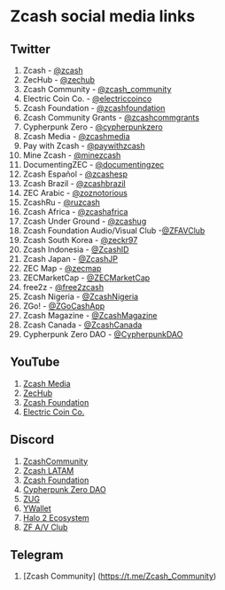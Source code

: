 # Zcash social media links

## Twitter

1. Zcash - [@zcash](https://twitter.com/zcash)
2. ZecHub - [@zechub](https://twitter.com/ZecHub)
3. Zcash Community - [@zcash_community](https://twitter.com/zcash_community)
4. Electric Coin Co. - [@electriccoinco](https://twitter.com/ElectricCoinCo)
5. Zcash Foundation - [@zcashfoundation](https://twitter.com/ZcashFoundation)
6. Zcash Community Grants - [@zcashcommgrants](https://twitter.com/ZcashCommGrants)
7. Cypherpunk Zero - [@cypherpunkzero](https://twitter.com/cypherpunkZero)
8. Zcash Media - [@zcashmedia](https://twitter.com/zcashmedia)
9. Pay with Zcash - [@paywithzcash](https://twitter.com/paywithzcash)
10. Mine Zcash - [@minezcash](https://twitter.com/mineZcash)
11. DocumentingZEC - [@documentingzec](https://twitter.com/DocumentingZEC)
12. Zcash Español - [@zcashesp](https://twitter.com/zcashesp)
13. Zcash Brazil - [@zcashbrazil](https://twitter.com/zcashbrazil)
14. ZEC Arabic - [@zoznotorious](https://twitter.com/ZozNotorious)
15. ZcashRu - [@ruzcash](https://twitter.com/RuZcash)
16. Zcash Africa - [@zcashafrica](https://twitter.com/ZcashAfrica)
17. Zcash Under Ground - [@zcashug](https://twitter.com/zcashug)
18. Zcash Foundation Audio/Visual Club -[@ZFAVClub](https://twitter.com/ZFAVClub)
19. Zcash South Korea - [@zeckr97](https://twitter.com/zeckr97)
20. Zcash Indonesia - [@ZcashID](https://twitter.com/ZcashID)
21. Zcash Japan - [@ZcashJP](https://twitter.com/ZcashJP)
22. ZEC Map - [@zecmap](https://twitter.com/zecmap)
23. ZECMarketCap - [@ZECMarketCap](https://twitter.com/ZECMarketCap)
24. free2z - [@free2zcash](https://twitter.com/free2zcash)
25. Zcash Nigeria - [@ZcashNigeria](https://twitter.com/ZcashNigeria)
26. ZGo! - [@ZGoCashApp](https://twitter.com/ZGoCashApp)
27. Zcash Magazine - [@ZcashMagazine](https://twitter.com/ZcashMagazine)
28. Zcash Canada - [@ZcashCanada](https://twitter.com/ZcashCanada)
29. Cypherpunk Zero DAO - [@CypherpunkDAO](https://twitter.com/CypherpunkDAO)

## YouTube

1. [Zcash Media](https://www.youtube.com/c/ZcashMedia)
2. [ZecHub](https://www.youtube.com/channel/UC3-KM00kjCUheRzO5cq3PAA)
3. [Zcash Foundation](https://www.youtube.com/channel/UCi01v05DNTUEC_eB0c9rpgQ)
4. [Electric Coin Co.](https://www.youtube.com/c/ZcashCo)

## Discord

1. [ZcashCommunity](https://discord.com/invite/PhJY6Pm)
2. [Zcash LATAM](https://discord.gg/zf8jvyDDfq)
3. [Zcash Foundation](https://discord.gg/CuNnq4TDJz)
4. [Cypherpunk Zero DAO](https://discord.gg/qXn9CZ5Kpm)
5. [ZUG](https://discord.gg/w8zHgXbgMF)
6. [YWallet](https://discord.gg/3vsgT4M4yB)
7. [Halo 2 Ecosystem](https://discord.gg/x5qw59pYQ6)
8. [ZF A/V Club](https://discord.gg/VkAvUZfuXn)

## Telegram
1. [Zcash Community] (https://t.me/Zcash_Community)
